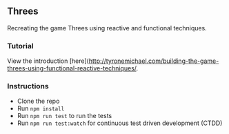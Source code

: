 ## Threes

Recreating the game Threes using reactive and functional techniques.

### Tutorial

View the introduction [here](http://tyronemichael.com/building-the-game-threes-using-functional-reactive-techniques/.

### Instructions

* Clone the repo
* Run `npm install`
* Run `npm run test` to run the tests
* Run `npm run test:watch` for continuous test driven development (CTDD)
